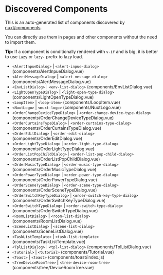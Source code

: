 # Discovered Components

This is an auto-generated list of components discovered by [nuxt/components](https://github.com/nuxt/components).

You can directly use them in pages and other components without the need to import them.

**Tip:** If a component is conditionally rendered with `v-if` and is big, it is better to use `Lazy` or `lazy-` prefix to lazy load.

- `<AlertInpueDialog>` | `<alert-inpue-dialog>` (components/AlertInpueDialog.vue)
- `<AlertMessageDialog>` | `<alert-message-dialog>` (components/AlertMessageDialog.vue)
- `<EnvListDialog>` | `<env-list-dialog>` (components/EnvListDialog.vue)
- `<LightOpenTypeDialog>` | `<light-open-type-dialog>` (components/LightOpenTypeDialog.vue)
- `<LoopItem>` | `<loop-item>` (components/LoopItem.vue)
- `<NuxtLogo>` | `<nuxt-logo>` (components/NuxtLogo.vue)
- `<OrderChangeDeviceTypeDialog>` | `<order-change-device-type-dialog>` (components/OrderChangeDeviceTypeDialog.vue)
- `<OrderCurtainsTypeDialog>` | `<order-curtains-type-dialog>` (components/OrderCurtainsTypeDialog.vue)
- `<OrderEditDialog>` | `<order-edit-dialog>` (components/OrderEditDialog.vue)
- `<OrderLightTypeDialog>` | `<order-light-type-dialog>` (components/OrderLightTypeDialog.vue)
- `<OrderListPopChildDialog>` | `<order-list-pop-child-dialog>` (components/OrderListPopChildDialog.vue)
- `<OrderMusicTypeDialog>` | `<order-music-type-dialog>` (components/OrderMusicTypeDialog.vue)
- `<OrderPowerTypeDialog>` | `<order-power-type-dialog>` (components/OrderPowerTypeDialog.vue)
- `<OrderSceneTypeDialog>` | `<order-scene-type-dialog>` (components/OrderSceneTypeDialog.vue)
- `<OrderSwitchKeyTypeDialog>` | `<order-switch-key-type-dialog>` (components/OrderSwitchKeyTypeDialog.vue)
- `<OrderSwitchTypeDialog>` | `<order-switch-type-dialog>` (components/OrderSwitchTypeDialog.vue)
- `<RoomListDialog>` | `<room-list-dialog>` (components/RoomListDialog.vue)
- `<SceneListDialog>` | `<scene-list-dialog>` (components/SceneListDialog.vue)
- `<TaskListTemplate>` | `<task-list-template>` (components/TaskListTemplate.vue)
- `<TplListDialog>` | `<tpl-list-dialog>` (components/TplListDialog.vue)
- `<Tutorial>` | `<tutorial>` (components/Tutorial.vue)
- `<Toast>` | `<toast>` (components/toast/index.js)
- `<TreeDeviceRoomTree>` | `<tree-device-room-tree>` (components/tree/DeviceRoomTree.vue)
